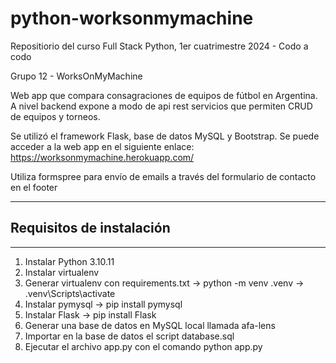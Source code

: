 # python-worksonmymachine
Repositiorio del curso Full Stack Python, 1er cuatrimestre 2024 - Codo a codo

Grupo 12 - WorksOnMyMachine

Web app que compara consagraciones de equipos de fútbol en Argentina. A nivel backend expone a modo de api rest servicios que permiten CRUD de equipos y torneos.

Se utilizó el framework Flask, base de datos MySQL y Bootstrap. Se puede acceder a la web app en el siguiente enlace: https://worksonmymachine.herokuapp.com/

Utiliza formspree para envío de emails a través del formulario de contacto en el footer


----------------
## Requisitos de instalación
----------------
1. Instalar Python 3.10.11
2. Instalar virtualenv
3. Generar virtualenv con requirements.txt -> python -m venv .venv -> .venv\Scripts\activate
4. Instalar pymysql -> pip install pymysql
5. Instalar Flask -> pip install Flask
6. Generar una base de datos en MySQL local llamada afa-lens
7. Importar en la base de datos el script database.sql
8. Ejecutar el archivo app.py con el comando python app.py
